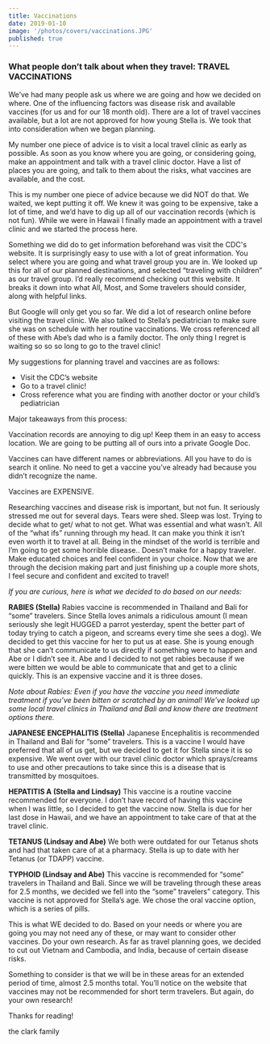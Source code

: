 ```yaml
---
title: Vaccinations
date: 2019-01-10
image: '/photos/covers/vaccinations.JPG'
published: true
---
```


### What people don’t talk about when they travel: TRAVEL VACCINATIONS


We’ve had many people ask us where we are going and how we decided on where. One of the influencing factors was disease risk and available vaccines (for us and for our 18 month old). There are a lot of travel vaccines available, but a lot are not approved for how young Stella is. We took that into consideration when we began planning.

My number one piece of advice is to visit a local travel clinic as early as possible. As soon as you know where you are going, or considering going, make an appointment and talk with a travel clinic doctor. Have a list of places you are going, and talk to them about the risks, what vaccines are available, and the cost. 

This is my number one piece of advice because we did NOT do that. We waited, we kept putting it off. We knew it was going to be expensive, take a lot of time, and we’d have to dig up all of our vaccination records (which is not fun). While we were in Hawaii I finally made an appointment with a travel clinic and we started the process here. 

Something we did do to get information beforehand was visit the CDC's website. It is surprisingly easy to use with a lot of great information. You select where you are going and what travel group you are in. We looked up this for all of our planned destinations, and selected “traveling with children” as our travel group. I’d really recommend checking out this website. It breaks it down into what All, Most, and Some travelers should consider, along with helpful links. 

But Google will only get you so far. We did a lot of research online before visiting the travel clinic. We also talked to Stella’s pediatrician to make sure she was on schedule with her routine vaccinations. We cross referenced all of these with Abe’s dad who is a family doctor. The only thing I regret is waiting so so so long to go to the travel clinic!

My suggestions for planning travel and vaccines are as follows:

* Visit the CDC’s website
* Go to a travel clinic!
* Cross reference what you are finding with another doctor or your child’s pediatrician

Major takeaways from this process:

Vaccination records are annoying to dig up! Keep them in an easy to access location. We are going to be putting all of ours into a private Google Doc.

Vaccines can have different names or abbreviations. All you have to do is search it online. No need to get a vaccine you’ve already had because you didn’t recognize the name.

Vaccines are EXPENSIVE.

Researching vaccines and disease risk is important, but not fun. It seriously stressed me out for several days. Tears were shed. Sleep was lost. Trying to decide what to get/ what to not get. What was essential and what wasn’t. All of the “what ifs” running through my head. It can make you think it isn’t even worth it to travel at all. Being in the mindset of the world is terrible and I’m going to get some horrible disease.. Doesn’t make for a happy traveler. Make educated choices and feel confident in your choice. Now that we are through the decision making part and just finishing up a couple more shots, I feel secure and confident and excited to travel!



*If you are curious, here is what we decided to do based on our needs:*

**RABIES (Stella)**
Rabies vaccine is recommended in Thailand and Bali for “some” travelers. Since Stella loves animals a ridiculous amount (I mean seriously she legit HUGGED a parrot yesterday, spent the better part of today trying to catch a pigeon, and screams every time she sees a dog). We decided to get this vaccine for her to put us at ease. She is young enough that she can’t communicate to us directly if something were to happen and Abe or I didn’t see it. Abe and I decided to not get rabies because if we were bitten we would be able to communicate that and get to a clinic quickly. This is an expensive vaccine and it is three doses. 

*Note about Rabies: Even if you have the vaccine you need immediate treatment if you’ve been bitten or scratched by an animal! We’ve looked up some local travel clinics in Thailand and Bali and know there are treatment options there.*

**JAPANESE ENCEPHALITIS (Stella)**
Japanese Encephalitis is recommended in Thailand and Bali for “some” travelers. This is a vaccine I would have preferred that all of us get, but we decided to get it for Stella since it is so expensive. We went over with our travel clinic doctor which sprays/creams to use and other precautions to take since this is a disease that is transmitted by mosquitoes. 

**HEPATITIS A (Stella and Lindsay)**
This vaccine is a routine vaccine recommended for everyone. I don’t have record of having this vaccine when I was little, so I decided to get the vaccine now. Stella is due for her last dose in Hawaii, and we have an appointment to take care of that at the travel clinic.

**TETANUS (Lindsay and Abe)**
We both were outdated for our Tetanus shots and had that taken care of at a pharmacy. Stella is up to date with her Tetanus (or TDAPP) vaccine.

**TYPHOID (Lindsay and Abe)**
This vaccine is recommended for “some” travelers in Thailand and Bali. Since we will be traveling through these areas for 2.5 months, we decided we fell into the “some” travelers” category. This vaccine is not approved for Stella’s age. We chose the oral vaccine option, which is a series of pills. 

This is what WE decided to do. Based on your needs or where you are going you may not need any of these, or may want to consider other vaccines. Do your own research. As far as travel planning goes, we decided to cut out Vietnam and Cambodia, and India, because of certain disease risks. 

Something to consider is that we will be in these areas for an extended period of time, almost 2.5 months total. You’ll notice on the website that vaccines may not be recommended for short term travelers. But again, do your own research! 

Thanks for reading!


the clark family 
